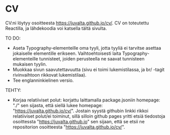 # CV

CV:ni löytyy osoitteesta https://juvalta.github.io/cv/. CV on toteutettu Reactilla, ja lähdekoodia voi katsella tältä sivulta.

TO DO:

- Aseta Typography-elementeille oma tyyli, jotta tyyliä ei tarvitse asettaa jokaiselle elementille erikseen. Vaihtoehtoisesti laita Typography-elementeille tunnisteet, joiden perusteella ne saavat tunnisteen mukaisen tyylin.
- Muokkaa sivun saavutettavuutta (sivu ei toimi lukemistilassa, ja br/ -tagit rivinvaihtoon rikkovat lukemistilaa).
- Tee englanninkielinen versio.

TEHTY:

- Korjaa relatiiviset polut: korjattu laittamalla package.jsoniin homepage: "./" sen sijasta, että siellä lukee homepage: "https://juvalta.github.io/cv/". Jostain syystä githubin linkki rikkoi relatiiviset polut/ei toiminut, sillä silloin github pages yritti etsiä tiedostoja osoittessta "https://juvalta.github.io" sen sijaan, että se etsii ne repositorion osoitteesta "https://juvalta.github.io/cv/".
